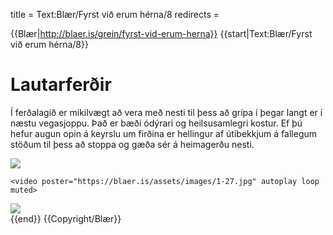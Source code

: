 title = Text:Blær/Fyrst við erum hérna/8
redirects =
>>>>

{{Blær|http://blaer.is/grein/fyrst-vid-erum-herna}}
{{start|Text:Blær/Fyrst við erum hérna/8}}
<div class="book blaer article" data-translate=true>
<html>

<div class="article-entry">

  <div class="text">
    <h1>Lautarferðir </h1>
    <p>Í ferðalagið er mikilvægt að vera með nesti til þess að grípa í þegar langt er í næstu vegasjoppu. Það er bæði ódýrari og heilsusamlegri kostur. Ef þú hefur augun opin á keyrslu um firðina er hellingur af útibekkjum á fallegum stöðum til þess að stoppa
      og gæða sér á heimagerðu nesti.
    </p>
  </div>

  <div data-no-audio class="image-box image-box-medium">
    <img src="https://blaer.is/assets/images/_medium/1-18_3.jpg">
  </div>

  <div data-no-audio class="image-box image-box-large">

    <video poster="https://blaer.is/assets/images/1-27.jpg" autoplay loop muted>
  <source src="https://blaer.is/assets/videos/bonus-teitur.webmhd.webm" type="video/webm">
  <source src="https://blaer.is/assets/videos/bonus-teitur.iphone5.mp4" type="video/mp4">
</video>
  </div>

  <div data-no-audio class="image-box image-box-medium">
    <img src="https://blaer.is/assets/images/_medium/1-28_1.jpg">
  </div>
</div>

</html>
</div>
{{end}}
{{Copyright/Blær}}